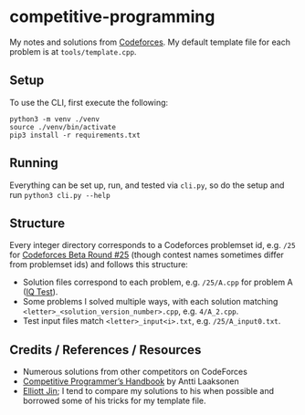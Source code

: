 # competitive-programming
My notes and solutions from [Codeforces](https://codeforces.com/profile/jsgoller1). My default template file for each problem is at `tools/template.cpp`. 

## Setup
To use the CLI, first execute the following:
```
python3 -m venv ./venv
source ./venv/bin/activate
pip3 install -r requirements.txt
```

## Running
Everything can be set up, run, and tested via `cli.py`, so do the setup and run `python3 cli.py --help`

## Structure
Every integer directory corresponds to a Codeforces problemset id, e.g. `/25` for [Codeforces Beta Round #25](https://codeforces.com/problemset/problem/25) (though contest names sometimes differ from problemset ids) and follows this structure:
- Solution files correspond to each problem, e.g. `/25/A.cpp` for problem A ([IQ Test](https://codeforces.com/contest/25/problem/A)). 
- Some problems I solved multiple ways, with each solution matching `<letter>_<solution_version_number>.cpp`, e.g. `4/A_2.cpp`. 
- Test input files match `<letter>_input<i>.txt`, e.g. `/25/A_input0.txt`.

## Credits / References / Resources
- Numerous solutions from other competitors on CodeForces
- [Competitive Programmer’s Handbook](https://cses.fi/book/book.pdf) by Antti Laaksonen
- [Elliott Jin](https://codeforces.com/profile/robot-dreams); I tend to compare my solutions to his when possible and borrowed some of his tricks for my template file. 